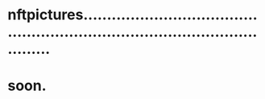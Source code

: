 # nftpictures...................................................................................................
# soon.
